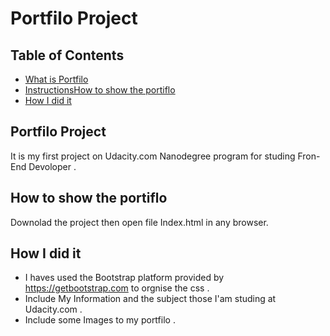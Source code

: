 # Portfilo Project

## Table of Contents

* [What is Portfilo](#What-is-porifilo-Project)
* [InstructionsHow to show the portiflo](#How-to-show-the-portiflo)
* [How I did it](#How-Idi-d-it)

## Portfilo Project
It is my first project on Udacity.com Nanodegree program for studing Fron-End Devoloper .

## How to show the portiflo
Downolad the project then open file Index.html in any browser.

## How I did it
* I haves used the Bootstrap platform provided by https://getbootstrap.com to orgnise the css .
* Include My Information and the subject those I'am studing at Udacity.com .
* Include some Images to my portfilo .
